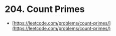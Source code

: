 # 204. Count Primes

- [https://leetcode.com/problems/count-primes/](https://leetcode.com/problems/count-primes/)
